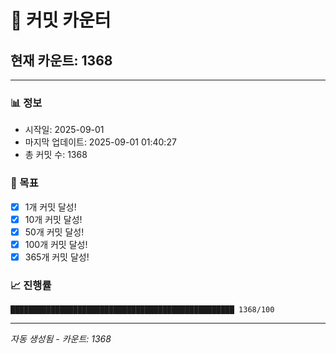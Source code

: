# 🔢 커밋 카운터

## 현재 카운트: 1368

---

### 📊 정보
- 시작일: 2025-09-01
- 마지막 업데이트: 2025-09-01 01:40:27
- 총 커밋 수: 1368

### 🎯 목표
- [x] 1개 커밋 달성!
- [x] 10개 커밋 달성!
- [x] 50개 커밋 달성!
- [x] 100개 커밋 달성!
- [x] 365개 커밋 달성!

### 📈 진행률
```
██████████████████████████████████████████████████ 1368/100
```

---
*자동 생성됨 - 카운트: 1368*
